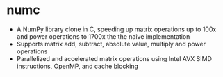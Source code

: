 # numc

  - A NumPy library clone in C, speeding up matrix operations up to 100x and power operations to 1700x the the naive implementation
  - Supports matrix add, subtract, absolute value, multiply and power operations
  - Parallelized and accelerated matrix operations using Intel AVX SIMD instructions, OpenMP, and cache blocking

